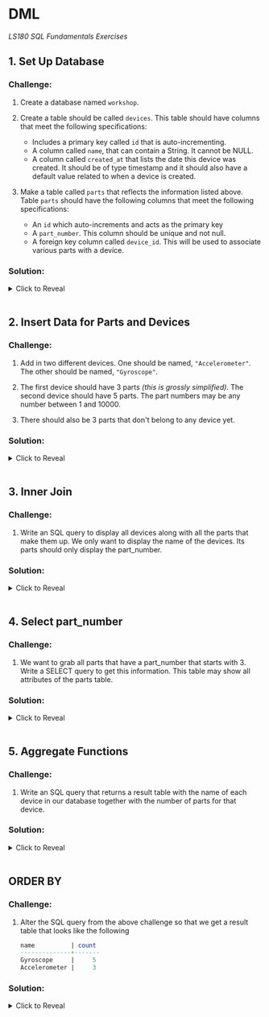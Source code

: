 # DML
*LS180 SQL Fundamentals Exercises*

## 1. Set Up Database

### Challenge:

1. Create a database named `workshop`.

2. Create a table should be called `devices`. This table should have columns that meet the following specifications:
    - Includes a primary key called `id` that is auto-incrementing.
    - A column called `name`, that can contain a String. It cannot be NULL.
    - A column called `created_at` that lists the date this device was created. It should be of type timestamp and it should also have a default value related to when a device is created.

3. Make a table called `parts` that reflects the information listed above. Table `parts` should have the following columns that meet the following specifications:
    - An `id` which auto-increments and acts as the primary key
    - A `part_number`. This column should be unique and not null.
    - A foreign key column called `device_id`. This will be used to associate various parts with a device.

### Solution:

<details><summary>Click to Reveal</summary>

```sql
CREATE DATABASE workshop;

CREATE TABLE devices (
    id serial PRIMARY KEY,
    name varchar(50) NOT NULL,
    created_at timestamp DEFAULT CURRENT_TIMESTAMP
);

CREATE TABLE parts (
    id serial PRIMARY KEY,
    part_number integer NOT NULL UNIQUE,
    device_id integer REFERENCES devices (id)
);
```
</details>

<br>

## 2. Insert Data for Parts and Devices

### Challenge:

1. Add in two different devices. One should be named, `"Accelerometer"`. The other should be named, `"Gyroscope"`.

2. The first device should have 3 parts _(this is grossly simplified)_. The second device should have 5 parts. The part numbers may be any number between 1 and 10000.

3. There should also be 3 parts that don't belong to any device yet.

### Solution:

<details><summary>Click to Reveal</summary>

```sql
INSERT INTO devices (name) VALUES ('Accelerometer'), ('Gyroscope');

INSERT INTO parts (part_number, device_id) VALUES (1, 1), (2, 1), (3, 1), (10, 2), (11, 2), (12, 2), (13, 2), (14, 2);

INSERT INTO parts (part_number) VALUES (100), (200), (300);
```
</details>

<br>

## 3. Inner Join

### Challenge:

1. Write an SQL query to display all devices along with all the parts that make them up. We only want to display the name of the devices. Its parts should only display the part_number.

### Solution:

<details><summary>Click to Reveal</summary>

```sql
SELECT d.name, p.part_number FROM devices d JOIN parts p ON d.id = p.device_id;
```
</details>

<br>

## 4. Select part_number

### Challenge:

1. We want to grab all parts that have a part_number that starts with 3. Write a SELECT query to get this information. This table may show all attributes of the parts table.

### Solution:

<details><summary>Click to Reveal</summary>

```sql
SELECT * FROM parts WHERE part_number::text LIKE '3%';
```
</details>

<br>

## 5. Aggregate Functions

### Challenge:

1. Write an SQL query that returns a result table with the name of each device in our database together with the number of parts for that device.

### Solution:

<details><summary>Click to Reveal</summary>

```sql
SELECT d.name, count(p.device_id) FROM devices d LEFT JOIN parts p on d.id = p.device_id GROUP BY d.name;
```
</details>

<br>

## ORDER BY

### Challenge:

1. Alter the SQL query from the above challenge so that we get a result table that looks like the following

    ```sql
    name          | count
    --------------+-------
    Gyroscope     |     5
    Accelerometer |     3
    ```

### Solution:

<details><summary>Click to Reveal</summary>

```sql
SELECT d.name, count(p.device_id) FROM devices d LEFT JOIN parts p on d.id = p.device_id GROUP BY d.name ORDER BY d.name DESC;
```
</details>
